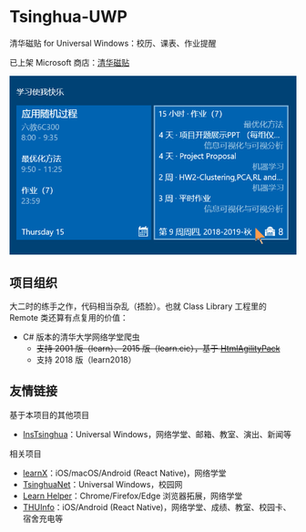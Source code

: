 # Tsinghua-UWP

清华磁贴 for Universal Windows：校历、课表、作业提醒

已上架 Microsoft 商店：[清华磁贴](https://www.microsoft.com/p/%E6%B8%85%E5%8D%8E%E7%A3%81%E8%B4%B4/9nblggh4twv4)

![动态磁贴截图](https://github.com/lizy14/Tsinghua-UWP/blob/master/Release%20Notes/screenshots/tile-large.png?raw=true)

## 项目组织
大二时的练手之作，代码相当杂乱（捂脸）。也就 Class Library 工程里的 Remote 类还算有点复用的价值：

* C# 版本的清华大学网络学堂爬虫
  * ~~支持 2001 版（learn）、2015 版（learn.cic），基于 [HtmlAgilityPack](https://www.nuget.org/packages/HtmlAgilityPack/)~~
  * 支持 2018 版（learn2018）

## 友情链接
基于本项目的其他项目
* [InsTsinghua](https://www.microsoft.com/p/instsinghua/9p1pc1h282gs)：Universal Windows，网络学堂、邮箱、教室、演出、新闻等

相关项目
* [learnX](https://github.com/robertying/learnX)：iOS/macOS/Android (React Native)，网络学堂
* [TsinghuaNet](https://github.com/OpportunityLiu/TsinghuaNet)：Universal Windows，校园网
* [Learn Helper](https://github.com/xxr3376/Learn-Project)：Chrome/Firefox/Edge 浏览器拓展，网络学堂
* [THUInfo](https://github.com/unidy2002/thuinfo)：iOS/Android (React Native)，网络学堂、成绩、教室、校园卡、宿舍充电等
